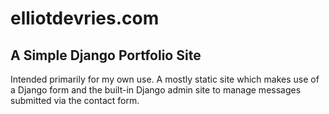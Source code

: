 # elliotdevries.com

## A Simple Django Portfolio Site

Intended primarily for my own use. A mostly static site which makes use of a Django form and the built-in Django admin site to manage messages submitted via the contact form.
